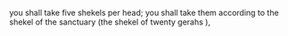 you shall take five shekels per head; you shall take them according to the shekel of the sanctuary (the shekel of twenty gerahs ),
